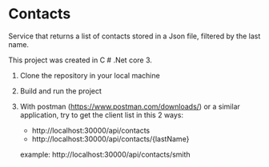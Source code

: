 # Contacts

Service that returns a list of contacts stored in a Json file, filtered by the last name. 

This project was created in C # .Net core 3.
1) Clone the repository in your local machine

2) Build and run the project

3) With postman (https://www.postman.com/downloads/) or a similar application, try to get the client list in this 2 ways:

   - http://localhost:30000/api/contacts 
   - http://localhost:30000/api/contacts/{lastName}

    example: http://localhost:30000/api/contacts/smith
